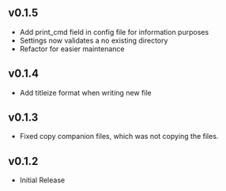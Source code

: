 ## v0.1.5
* Add print_cmd field in config file for information purposes
* Settings now validates a no existing directory
* Refactor for easier maintenance

## v0.1.4
* Add titleize format when writing new file

## v0.1.3
* Fixed copy companion files, which was not copying the files.

## v0.1.2
* Initial Release
